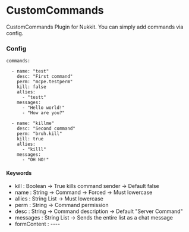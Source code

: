 # CustomCommands
CustomCommands Plugin for Nukkit.
You can simply add commands via config.

### Config
```YML
commands:

  - name: "test"
    desc: "First command"
    perm: "mcpe.testperm"
    kill: false
    allies:
      - "testt"
    messages:
      - "Hello world!"
      - "How are you?"
      
  - name: "killme"
    desc: "Second command"
    perm: "bruh.kill"
    kill: true
    allies:
      - "killl"
    messages:
      - "OH NO!"
```

#### Keywords
- kill : Boolean -> True kills command sender -> Default false
- name : String -> Command -> Forced -> Must lowercase
- allies : String List -> Must lowercase
- perm : String -> Command permission
- desc : String -> Command description -> Default "Server Command"
- messages : String List -> Sends the entire list as a chat message
- formContent : ----
